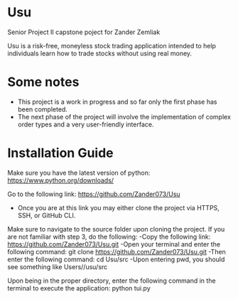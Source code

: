 # Usu

Senior Project II capstone poject for Zander Zemliak

Usu is a risk-free, moneyless stock trading application intended to help individuals learn how to trade stocks without using real money.

# Some notes
- This project is a work in progress and so far only the first phase has been completed.
- The next phase of the project will involve the implementation of complex order types and a very user-friendly interface.

# Installation Guide

Make sure you have the latest version of python: https://www.python.org/downloads/

Go to the following link: https://github.com/Zander073/Usu

- Once you are at this link you may either clone the project via HTTPS, SSH, or GitHub CLI. 

Make sure to navigate to the source folder upon cloning the project. If you are not familiar with step 3, do the following:
  -Copy the following link: https://github.com/Zander073/Usu.git
  -Open your terminal and enter the following command: git clone https://github.com/Zander073/Usu.git
  -Then enter the following command: cd Usu/src
  -Upon entering pwd, you should see something like Users/<name>/usu/src

Upon being in the proper directory, enter the following command in the terminal to execute the application: python tui.py
